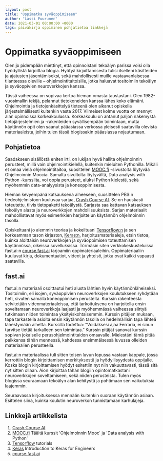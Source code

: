 ```yaml
---
layout: post
title: "Oppimatka syväoppimiseen"
author: "Lassi Puurunen"
date: 2021-03-01 00:00:00 +0000
tags: päiväkirja oppiminen pohjatietoa linkkejä
---
```


# Oppimatka syväoppimiseen

Olen jo pidempään miettinyt, että opinnoistani tekoälyn parissa voisi olla hyödyllistä kirjoittaa blogia. Hyötyä kirjoittamisesta tulisi itselleni käsitteiden ja ajatusten jäsentämiseksi, sekä mahdollisesti muille vastaavanlaisessa tilanteessa oleville – ohjelmointitaitoisille, jotka haluavat tositoimiin tekoälyn ja syväoppivien neuroverkkojen kanssa.

Tässä vaiheessa on sopivaa kertoa hieman omasta taustastani. Olen 1982-vuosimallin tekijä, pelannut tietokoneiden kanssa lähes koko elämäni. Ohjelmointia ja tietojenkäsittelyä tieteenä olen alkanut opiskella järjestelmällisesti kuitenkin vasta 2017. Viimeiset kolme vuotta on mennyt alan opinnoissa korkeakoulussa. Korkeakoulu on antanut paljon näkemystä tietojärjestelmien ja -rakenteiden syvällisempään toimintaan, mutta käytännön opit olen saanut pääasiassa verkossa yleisesti saatavilla olevista materiaaleista, joihin tulen tässä blogissakin pääasiassa nojautumaan.

## Pohjatietoa

Saadakseen sisällöstä eniten irti, on lukijan hyvä hallita ohjelmoinnin perusteet, millä vain ohjelmointikielellä, kuitenkin mieluiten Pythonilla. Mikäli et omaa vielä ohjelmointitaitoa, suosittelen [MOOC.fi](https://www.mooc.fi/) -sivustolta löytyvää Ohjelmoinnin Moocia. Samalta sivultolta löytyvältä, Data analysis with Python -kurssilta, voi oppia perusteet, aluksi Python kielestä, sekä myöhemmin data-analyysista ja koneoppimisesta.

Hieman kevyempänä katsauksena aiheeseen, suosittelen PBS:n tiedeohjelmistoon kuuluvaa sarjaa, [Crash Course AI](https://thecrashcourse.com/courses/ai). Se on hauskasti toteutettu, tiivis tietopaketti tekoälystä. Sarjasta saa kattavan katsauksen tekoälyn alasta ja neuroverkkojen mahdollisuuksista. Sarjan materiaalit mahdollistavat myös esimerkkien harjoittelun käytännön ohjelmoinnin tasolla.

Opiskeltuani jo aiemmin teoriaa ja kokeiltuani [Tensorflow:n](https://www.tensorflow.org/tutorials) ja sen korkeamman tason kirjaston, [Keras:n](https://keras.io/getting_started/intro_to_keras_for_engineers/), harjoitusmateriaaleja, etsin tietoa, kuinka aloittaisin neuroverkkojen ja syväoppimisen toteuttamisen käytännössä, oikeissa sovelluksissa. Törmäsin siten verkkokeskusteluissa fast.ai:n [course.fast.ai](https://course.fast.ai/) tarjoamiin oppimateriaaleihin. Oppimateriaaliin kuuluvat kirja, dokumentaatiot, videot ja yhteisö, jotka ovat kaikki vapaasti saatavilla.

## fast.ai

fast.ai:n materiaali osoittautui heti alusta lähtien hyvin käytännönläheiseksi. Tositoimiin, eli isojen, syväoppivien neuroverkkojen koulutukseen ryhdytään heti, sivuten samalla koneoppimisen perusteita. Kurssin rakenteesta selvitetään videomateriaaleissa, että tarkoituksena on harjoitella ensin soveltamaan neuroverkkoja laajasti ja myöhemmässä vaiheessa siirtyä tutkimaan niiden toimintaa yksityiskohtaisemmin. Kurssin pitäjien mukaan, tapa tarkastella asioita ensin käytännön tasolla on hedelmällisin tapa lähteä lähestymään aihetta. Kurssilla todettua: ”Voidaksesi ajaa Ferraria, ei sinun tarvitse tietää tarkalleen sen toimintaa.” Kurssin pitäjät sanovat kurssin sopivan jokaiselle perusohjelmointitaidon omaavalle. Mielestäni tämä pitää paikkansa tähän mennessä, kahdessa ensimmäisessä luvussa olleiden materiaalien perusteella.

fast.ai:n materiaalissa tuli sitten toisen luvun lopussa vastaan kappale, jossa kerrottiin blogin kirjoittamisen merkityksestä ja hyödyllisyydestä oppijalle. Koska blogin kirjoittamisen hyödyt esitettiin nyt niin vakuuttavasti, tässä sitä nyt sitten ollaan. Aion kirjoittaa tähän blogiin opintomatkastani neuroverkkojen soveltamiseen, sekä niiden perusteista. Tulen myös blogissa seuraamaan tekoälyn alan kehitystä ja pohtimaan sen vaikutuksia laajemmin.

Seuraavassa kirjoituksessa mennään kuitenkin suoraan käytännön asiaan. Esittelen siinä, kuinka koulutin neuroverkon tunnistamaan karhulajeja.

## Linkkejä artikkelista

1. [Crash Course AI](https://thecrashcourse.com/courses/ai)
2. [MOOC.fi](https://www.mooc.fi/) Täältä kurssit 'Ohjelmoinnin Mooc' ja 'Data analysis with Python'
3. [Tensorflow](https://www.tensorflow.org/tutorials) tutorials
4. [Keras](https://keras.io/getting_started/intro_to_keras_for_engineers/) Introduction to Keras for Engineers
5. [course.fast.ai](https://course.fast.ai/)
